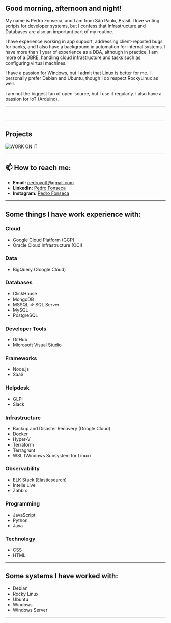 ## Good morning, afternoon and night!

My name is Pedro Fonseca, and I am from São Paulo, Brasil. I love writing scripts for developer systems, but I confess that Infrastructure and Databases are also an important part of my routine.

I have experience working in app support, addressing client-reported bugs for banks, and I also have a background in automation for internal systems. I have more than 1 year of experience as a DBA, although in practice, I am more of a DBRE, handling cloud infrastructure and tasks such as configuring virtual machines.

I have a passion for Windows, but I admit that Linux is better for me. I personally prefer Debian and Ubuntu, though I do respect RockyLinux as well.

I am not the biggest fan of open-source, but I use it regularly. I also have a passion for IoT (Arduino).

---

<div>
    <img style="width: 42%; height: 0.1rem;" src="https://github-readme-stats.vercel.app/api/top-langs/?username=pedrovtof&layout=compact&langs_count=7&theme=radical" />
    <img style="width: 47%; height: 0.1rem;" src="https://github-readme-stats.vercel.app/api?username=pedrovtof&show_icons=true&theme=radical" />
</div>

---

## Projects

![WORK ON IT](https://media2.giphy.com/media/XzqEFZ06NSFgXaut2g/giphy.gif?cid=6c09b952lof4210j6inpt5slnkcrk1pf4wzufcr3eg6u9fgd&ep=v1_internal_gif_by_id&rid=giphy.gif&ct=g)

---

## 📫 How to reach me:
- **Email:** [pedrovotf@gmail.com](mailto:pedrovotf@example.com)
- **LinkedIn:** [Pedro Fonseca](https://www.linkedin.com/in/pedrovotf/)
- **Instagram:** [Pedro Fonseca](https://www.instagram.com/pedrovtof/)

---

## Some things I have work experience with:

### Cloud
- Google Cloud Platform (GCP)
- Oracle Cloud Infrastructure (OCI)

### Data
- BigQuery (Google Cloud)

### Databases
- ClickHouse
- MongoDB
- MSSQL => SQL Server
- MySQL
- PostgreSQL

### Developer Tools
- GitHub
- Microsoft Visual Studio

### Frameworks
- Node.js
- SaaS

### Helpdesk
- GLPI
- Slack

### Infrastructure
- Backup and Disaster Recovery (Google Cloud)
- Docker
- Hyper-V
- Terraform
- Terragrunt
- WSL (Windows Subsystem for Linux)

### Observability
- ELK Stack (Elasticsearch)
- Intelie Live
- Zabbix

### Programming
- JavaScript
- Python
- Java

### Technology
- CSS
- HTML

---

## Some systems I have worked with:
- Debian
- Rocky Linux
- Ubuntu
- Windows
- Windows Server
---
